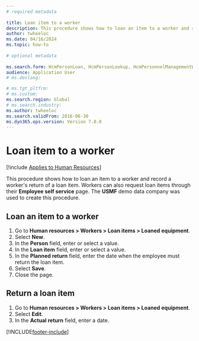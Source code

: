 ```yaml
--- 
# required metadata 
 
title: Loan item to a worker
description: This procedure shows how to loan an item to a worker and record the worker returning an item. 
author: twheeloc
ms.date: 04/16/2024
ms.topic: how-to 
 
# optional metadata 
 
ms.search.form: HcmPersonLoan, HcmPersonLookup, HcmPersonnelManagementWorkspace
audience: Application User 
# ms.devlang:  

# ms.tgt_pltfrm:  
# ms.custom:  
ms.search.region: Global
# ms.search.industry: 
ms.author: twheeloc
ms.search.validFrom: 2016-06-30 
ms.dyn365.ops.version: Version 7.0.0 
---
```

# Loan item to a worker


[!include [Applies to Human Resources](../includes/applies-to-hr.md)]



This procedure shows how to loan an item to a worker and record a worker's return of a loan item. Workers can also request loan items through their **Employee self service** page. The **USMF** demo data company was used to create this procedure.


## Loan an item to a worker

1. Go to **Human resources \> Workers \> Loan items \> Loaned equipment**.
2. Select **New**.
3. In the **Person** field, enter or select a value.
4. In the **Loan item** field, enter or select a value.
5. In the **Planned return** field, enter the date when the employee must return the loan item.
6. Select **Save**.
7. Close the page.

## Return a loan item

1. Go to **Human resources \> Workers \> Loan items \> Loaned equipment**.
2. Select **Edit**.
3. In the **Actual return** field, enter a date.

[!INCLUDE[footer-include](../includes/footer-banner.md)]
